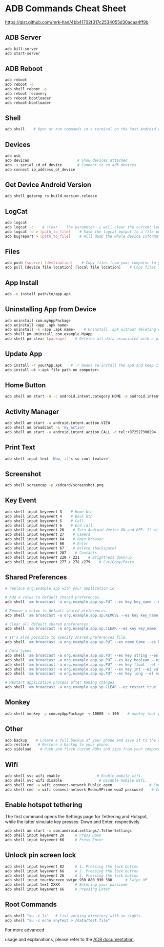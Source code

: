 # ADB Commands Cheat Sheet
https://gist.github.com/mrk-han/4bb41702f317c2534055d30acaa4ff9b


## ADB Server
```bash
adb kill-server
adb start-server
```

## ADB Reboot
```bash
adb reboot
adb reboot -p
adb shell reboot -p
adb reboot recovery
adb reboot bootloader
adb reboot-bootloader
```

## Shell
```bash
adb shell    # Open or run commands in a terminal on the host Android device.
```

## Devices
```bash
adb usb
adb devices                      # Show devices attached
adb -s serial_id_of_device       # Connect to an adb devices 
adb connect ip_address_of_device
```

## Get Device Android Version
```bash
adb shell getprop ro.build.version.release
```

## LogCat
```bash
adb logcat
adb logcat -c    # clear    The parameter -c will clear the current logs on the device.
adb logcat -d > [path_to_file]    # Save the logcat output to a file on the local system.
adb bugreport > [path_to_file]    # Will dump the whole device information like dumpstate, dumpsys, and logcat output.
```

## Files
```bash
adb push [source] [destination]    # Copy files from your computer to your phone.
adb pull [device file location] [local file location]    # Copy files from your phone to your computer.
```

## App Install
```bash
adb -e install path/to/app.apk
```

## Uninstalling App from Device
```bash
adb uninstall com.myAppPackage
adb uninstall <app .apk name>
adb uninstall -k <app .apk name>    # Uninstall .apk without deleting data
adb shell pm uninstall com.example.MyApp
adb shell pm clear [package]    # Deletes all data associated with a package.
```

## Update App
```bash
adb install -r yourApp.apk    # -r means re-install the app and keep its data on the device.
adb install –k <.apk file path on computer>
```

## Home Button
```bash
adb shell am start -W -c android.intent.category.HOME -a android.intent.action.MAIN
```

## Activity Manager
```bash
adb shell am start -a android.intent.action.VIEW
adb shell am broadcast -a 'my_action'
adb shell am start -a android.intent.action.CALL -d tel:+972527300294    # Make a call
```

## Print Text
```bash
adb shell input text 'Wow, it's so cool feature'
```

## Screenshot
```bash
adb shell screencap -p /sdcard/screenshot.png
```

## Key Event
```bash
adb shell input keyevent 3    # Home btn
adb shell input keyevent 4    # Back btn
adb shell input keyevent 5    # Call
adb shell input keyevent 6    # End call
adb shell input keyevent 26    # Turn Android device ON and OFF. It will toggle the device to on/off status.
adb shell input keyevent 27    # Camera
adb shell input keyevent 64    # Open browser
adb shell input keyevent 66    # Enter
adb shell input keyevent 67    # Delete (backspace)
adb shell input keyevent 207    # Contacts
adb shell input keyevent 220 / 221    # Brightness down/up
adb shell input keyevent 277 / 278 /279    # Cut/Copy/Paste
```

## Shared Preferences
```bash
# replace org.example.app with your application id

# Add a value to default shared preferences.
adb shell 'am broadcast -a org.example.app.sp.PUT --es key key_name --es value "hello world!"'

# Remove a value to default shared preferences.
adb shell 'am broadcast -a org.example.app.sp.REMOVE --es key key_name'

# Clear all default shared preferences.
adb shell 'am broadcast -a org.example.app.sp.CLEAR --es key key_name'

# It's also possible to specify shared preferences file.
adb shell 'am broadcast -a org.example.app.sp.PUT --es name Game --es key level --ei value 10'

# Data types
adb shell 'am broadcast -a org.example.app.sp.PUT --es key string --es value "hello world!"'
adb shell 'am broadcast -a org.example.app.sp.PUT --es key boolean --ez value true'
adb shell 'am broadcast -a org.example.app.sp.PUT --es key float --ef value 3.14159'
adb shell 'am broadcast -a org.example.app.sp.PUT --es key int --ei value 2015'
adb shell 'am broadcast -a org.example.app.sp.PUT --es key long --el value 9223372036854775807'

# Restart application process after making changes
adb shell 'am broadcast -a org.example.app.sp.CLEAR --ez restart true'
```

## Monkey
```bash
adb shell monkey -p com.myAppPackage -v 10000 -s 100    # monkey tool generates 10,000 random events on the real device
```

## Other
```bash
adb backup    # Create a full backup of your phone and save it to the computer.
adb restore    # Restore a backup to your phone.
adb sideload    # Push and flash custom ROMs and zips from your computer.
```

## Wifi
```bash
adb shell svc wifi enable                 # Enable mobile wifi.
adb shell svc wifi disable                 # Disable mobile wifi.
adb shell cmd -w wifi connect-network Public open                 # Connect to an open wifi network.
adb shell cmd -w wifi connect-network Redmi9Prime wpa2 password    # Connect to an secured wifi network.
```

## Enable hotspot tethering
The first command opens the Settings page for Tethering and Hotspot, while the latter simulate key presses: Down and Enter, respectively.
```bash
adb shell am start -n com.android.settings/.TetherSettings
adb shell input keyevent 20     # Press Down
adb shell input keyevent 66     # Press Enter 
```

## Unlock pin screen lock
```bash
adb shell input keyevent 82     # 1. Pressing the lock button
adb shell input keyevent 66     # 2. Pressing the lock button
adb shell input keyevent 26     # 3. Pressing the lock button
adb shell input touchscreen swipe 930 880 930 380      # Swipe UP
adb shell input text XXXX       # Entering your passcode
adb shell input keyevent 66     # Pressing Enter
```

## Root Commands
```bash
adb shell "su -c ls"   # list working directory with su rights.
adb shell "su -c echo anytext > /data/test.file"
```
For more advanced

 usage and explanations, please refer to the [ADB documentation](https://developer.android.com/studio/command-line/adb).
